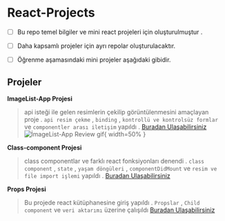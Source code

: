# React-Projects

 

 - [ ] Bu repo temel bilgiler ve  mini react projeleri için
       oluşturulmuştur .
 - [ ]  Daha kapsamlı projeler için ayrı repolar
       oluşturulacaktır.
       
 - [ ] Öğrenme aşamasındaki mini projeler aşağıdaki gibidir.

## Projeler

**ImageList-App Projesi**
> api isteği ile gelen resimlerin çekilip görüntülenmesini amaçlayan proje .
> `api resim çekme` , `binding` , `kontrollü ve kontrolsüz formlar` ve `componentler arası iletişim`   yapıldı .
[Buradan Ulaşabilirsiniz](https://github.com/sedatbilece/React-Projects/tree/master/imagelist-app)
![İmageList-App Review gif](https://github.com/sedatbilece/React-Projects/blob/master/imagelistGIF.gif ){ width=50% }

**Class-component Projesi**
> class componentlar ve farklı react fonksiyonları denendi .
> `class component` , `state` , `yaşam döngüleri` , `componentDidMount`  ve `resim ve file import işlemi`  yapıldı .
[Buradan Ulaşabilirsiniz](https://github.com/sedatbilece/React-Projects/tree/master/class-component )

**Props Projesi**
> Bu projede react kütüphanesine giriş yapıldı .
> `Propslar` , `Child component` ve `veri aktarımı` üzerine çalışıldı
[Buradan Ulaşabilirsiniz](https://github.com/sedatbilece/React-Projects/tree/master/props)












        
